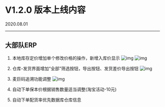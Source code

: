 # V1.2.0 版本上线内容

2020.08.01

------

## 大部队ERP

1. 本地库存定价增加单个修改价格的操作，新增入库价显示						            ![img](https://qqadapt.qpic.cn/txdocpic/0/cc3320717a03bf91795eaf34d481b0e8/0?w=840&h=465)            		            ![img](https://qqadapt.qpic.cn/txdocpic/0/cf91febc44b6ec8cf1038950e3736ff0/0?w=735&h=390)            

   

2. 仓库-发货界面增加“全部”筛选按钮，导出按钮、发货差价导出按钮            ![img](https://qqadapt.qpic.cn/txdocpic/0/8d10c5f97ae215e56aca023cefc5fd94/0?w=1692&h=588)            

3. 麦巨码追溯功能调整            ![img](https://qqadapt.qpic.cn/txdocpic/0/4506fcbd6b7814dd85cfb32ba4bc58c1/0?w=763&h=284)            

4. 自动下单保本价根据销售数量适当调整(淘宝活动-10元)

5. 自动下单配货率优先数据库仓库信息